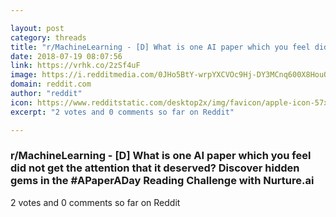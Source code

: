 ```yaml
---

layout: post
category: threads
title: "r/MachineLearning - [D] What is one AI paper which you feel did not get the attention that it deserved? Discover hidden gems in the #APaperADay Reading Challenge with Nurture.ai"
date: 2018-07-19 08:07:56
link: https://vrhk.co/2zSf4uF
image: https://i.redditmedia.com/0JHo5BtY-wrpYXCVOc9Hj-DY3MCnq600X8HouOj6Ll8.jpg?s=5b96932b581179addedde971da66ad0c
domain: reddit.com
author: "reddit"
icon: https://www.redditstatic.com/desktop2x/img/favicon/apple-icon-57x57.png
excerpt: "2 votes and 0 comments so far on Reddit"

---
```


### r/MachineLearning - [D] What is one AI paper which you feel did not get the attention that it deserved? Discover hidden gems in the #APaperADay Reading Challenge with Nurture.ai

2 votes and 0 comments so far on Reddit